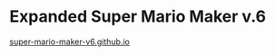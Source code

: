 # Expanded Super Mario Maker v.6

<a href="super-mario-maker-v6.github.io">super-mario-maker-v6.github.io</a>
